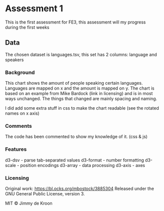 # Assessment 1
This is the first assessment for FE3, this assessment will my progress during the first weeks

## Data
The chosen dataset is languages.tsv, this set has 2 columns: language and speakers

### Background
This chart shows the amount of people speaking certain languages. Languages are mapped on x and the amount is mapped on y.
The chart is based on an example from Mike Bardock (link in licensing) and is in most ways unchanged.
The things that changed are mainly spacing and naming.

I did add some extra stuff in css to make the chart readable (see the rotated names on x axis)

### Comments
The code has been commented to show my knowledge of it. (css & js)

### Features
d3-dsv - parse tab-separated values
d3-format - number formatting
d3-scale - position encodings
d3-array - data processing
d3-axis - axes

### Licensing
Original work: https://bl.ocks.org/mbostock/3885304
Released under the GNU General Public License, version 3.

MIT © Jimmy de Kroon
